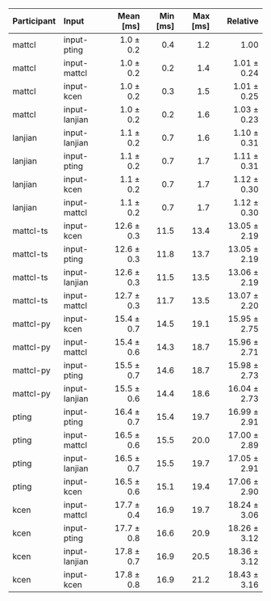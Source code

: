 | Participant | Input | Mean [ms] | Min [ms] | Max [ms] | Relative |
|:---|:---|---:|---:|---:|---:|
| mattcl | input-pting | 1.0 ± 0.2 | 0.4 | 1.2 | 1.00 |
| mattcl | input-mattcl | 1.0 ± 0.2 | 0.2 | 1.4 | 1.01 ± 0.24 |
| mattcl | input-kcen | 1.0 ± 0.2 | 0.3 | 1.5 | 1.01 ± 0.25 |
| mattcl | input-lanjian | 1.0 ± 0.2 | 0.2 | 1.6 | 1.03 ± 0.23 |
| lanjian | input-lanjian | 1.1 ± 0.2 | 0.7 | 1.6 | 1.10 ± 0.31 |
| lanjian | input-pting | 1.1 ± 0.2 | 0.7 | 1.7 | 1.11 ± 0.31 |
| lanjian | input-kcen | 1.1 ± 0.2 | 0.7 | 1.7 | 1.12 ± 0.30 |
| lanjian | input-mattcl | 1.1 ± 0.2 | 0.7 | 1.7 | 1.12 ± 0.30 |
| mattcl-ts | input-kcen | 12.6 ± 0.3 | 11.5 | 13.4 | 13.05 ± 2.19 |
| mattcl-ts | input-pting | 12.6 ± 0.3 | 11.8 | 13.7 | 13.05 ± 2.19 |
| mattcl-ts | input-lanjian | 12.6 ± 0.3 | 11.5 | 13.5 | 13.06 ± 2.19 |
| mattcl-ts | input-mattcl | 12.7 ± 0.3 | 11.7 | 13.5 | 13.07 ± 2.20 |
| mattcl-py | input-kcen | 15.4 ± 0.7 | 14.5 | 19.1 | 15.95 ± 2.75 |
| mattcl-py | input-mattcl | 15.4 ± 0.6 | 14.3 | 18.7 | 15.96 ± 2.71 |
| mattcl-py | input-pting | 15.5 ± 0.7 | 14.6 | 18.7 | 15.98 ± 2.73 |
| mattcl-py | input-lanjian | 15.5 ± 0.6 | 14.4 | 18.6 | 16.04 ± 2.73 |
| pting | input-pting | 16.4 ± 0.7 | 15.4 | 19.7 | 16.99 ± 2.91 |
| pting | input-mattcl | 16.5 ± 0.6 | 15.5 | 20.0 | 17.00 ± 2.89 |
| pting | input-lanjian | 16.5 ± 0.7 | 15.5 | 19.7 | 17.05 ± 2.91 |
| pting | input-kcen | 16.5 ± 0.6 | 15.1 | 19.4 | 17.06 ± 2.90 |
| kcen | input-mattcl | 17.7 ± 0.4 | 16.9 | 19.7 | 18.24 ± 3.06 |
| kcen | input-pting | 17.7 ± 0.8 | 16.6 | 20.9 | 18.26 ± 3.12 |
| kcen | input-lanjian | 17.8 ± 0.7 | 16.9 | 20.5 | 18.36 ± 3.12 |
| kcen | input-kcen | 17.8 ± 0.8 | 16.9 | 21.2 | 18.43 ± 3.16 |

